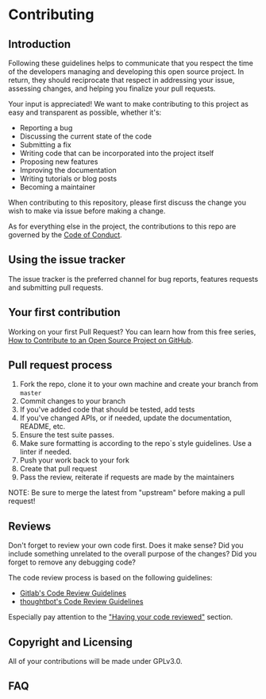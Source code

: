 # Contributing

## Introduction

Following these guidelines helps to communicate that you respect the time of the developers managing and developing this open source project. In return, they should reciprocate that respect in addressing your issue, assessing changes, and helping you finalize your pull requests.

Your input is appreciated! We want to make contributing to this project as easy and transparent as possible, whether it's:
 - Reporting a bug
 - Discussing the current state of the code
 - Submitting a fix
 - Writing code that can be incorporated into the project itself
 - Proposing new features
 - Improving the documentation
 - Writing tutorials or blog posts
 - Becoming a maintainer

When contributing to this repository, please first discuss the change you wish to make via issue before making a change. 

As for everything else in the project, the contributions to this repo are governed by the [Code of Conduct](/CODE_OF_CONDUCT.md).

## Using the issue tracker

The issue tracker is the preferred channel for bug reports, features requests and submitting pull requests.

## Your first contribution

Working on your first Pull Request? You can learn how from this free series, [How to Contribute to an Open Source Project on GitHub](https://egghead.io/series/how-to-contribute-to-an-open-source-project-on-github).

## Pull request process

 1. Fork the repo, clone it to your own machine and create your branch from `master`
 2. Commit changes to your branch
 3. If you've added code that should be tested, add tests
 4. If you've changed APIs, or if needed, update the documentation, README, etc.
 5. Ensure the test suite passes.
 6. Make sure formatting is according to the repo`s style guidelines. Use a linter if needed.
 7. Push your work back to your fork
 8. Create that pull request
 9. Pass the review, reiterate if requests are made by the maintainers

NOTE: Be sure to merge the latest from "upstream" before making a pull request!

## Reviews

Don't forget to review your own code first. Does it make sense? Did you include something unrelated to the overall purpose of the changes? Did you forget to remove any debugging code?

The code review process is based on the following guidelines:
* [Gitlab's Code Review Guidelines](https://gitlab.com/help/development/code_review.md)
* [thoughtbot's Code Review Guidelines](https://github.com/thoughtbot/guides/tree/master/code-review)

Especially pay attention to the ["Having your code reviewed"](https://gitlab.com/help/development/code_review.md#having-your-code-reviewed) section.

## Copyright and Licensing

All of your contributions will be made under GPLv3.0.

## FAQ